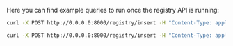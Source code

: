 Here you can find example queries to run once the registry API is running:

```bash
curl -X POST http://0.0.0.0:8000/registry/insert -H "Content-Type: application/json" -d @data/courses_example.json | jq .

curl -X POST http://0.0.0.0:8000/registry/insert -H "Content-Type: application/json" -d @data/accreditations_example.json | jq .
```
